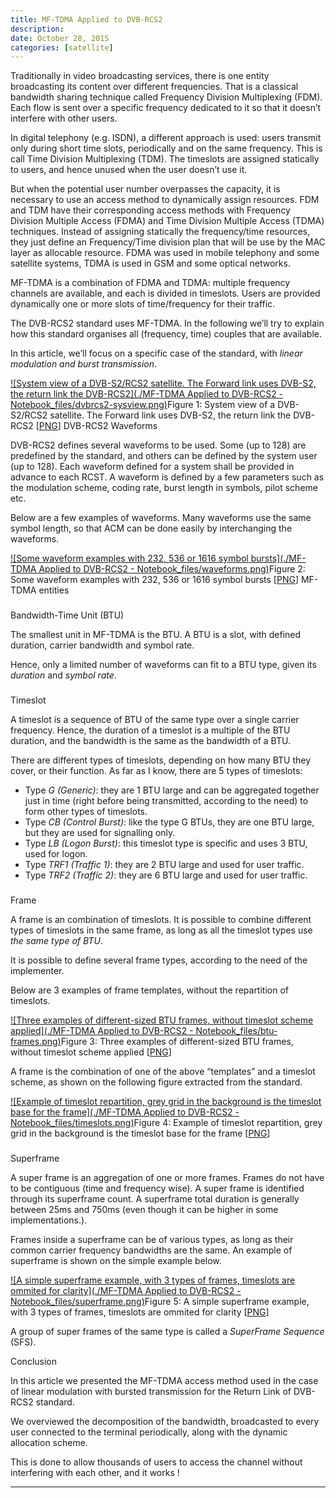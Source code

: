 ```yaml
---
title: MF-TDMA Applied to DVB-RCS2
description: 
date: October 28, 2015
categories: [satellite]
---
```





Traditionally in video broadcasting services, there is one entity broadcasting its content over different frequencies. That is a classical bandwidth sharing technique called Frequency Division Multiplexing (FDM). Each flow is sent over a specific frequency dedicated to it so that it doesn’t interfere with other users. 
  

In digital telephony (e.g. ISDN), a different approach is used: users transmit only during short time slots, periodically and on the same frequency. This is call Time Division Multiplexing (TDM). The timeslots are assigned statically to users, and hence unused when the user doesn’t use it.

But when the potential user number overpasses the capacity, it is necessary to use an access method to dynamically assign resources.
FDM and TDM have their corresponding access methods with Frequency Division Multiple Access (FDMA) and Time Division Multiple Access (TDMA) techniques. Instead of assigning statically the frequency/time resources, they just define an Frequency/Time division plan that will be use by the MAC layer as allocable resource. FDMA was used in mobile telephony and some satellite systems, TDMA is used in GSM and some optical networks.
  

MF-TDMA is a combination of FDMA and TDMA: multiple frequency channels are available, and each is divided in timeslots. Users are provided dynamically one or more slots of time/frequency for their traffic. 

The DVB-RCS2 standard uses MF-TDMA. In the following we’ll try to explain how this standard organises all (frequency, time) couples that are available.
  

In this article, we’ll focus on a specific case of the standard, with *linear modulation and burst transmission*.

[![System view of a DVB-S2/RCS2 satellite. The Forward link uses DVB-S2, the return link the DVB-RCS2](./MF-TDMA Applied to DVB-RCS2 - Notebook_files/dvbrcs2-sysview.png)](https://web.archive.org/web/20180904010733/http://couble.ovh/figures/dvbrcs2-sysview.png)Figure 1: System view of a DVB-S2/RCS2 satellite. The Forward link uses DVB-S2, the return link the DVB-RCS2 [[PNG](https://web.archive.org/web/20180904010733/http://couble.ovh/figures/dvbrcs2-sysview.png)]
 DVB-RCS2 Waveforms

DVB-RCS2 defines several waveforms to be used. Some (up to 128) are predefined by the standard, and others can be defined by the system user (up to 128). Each waveform defined for a system shall be provided in advance to each RCST.
A waveform is defined by a few parameters such as the modulation scheme, coding rate, burst length in symbols, pilot scheme etc.

Below are a few examples of waveforms. Many waveforms use the same symbol length, so that ACM can be done easily by interchanging the waveforms.

[![Some waveform examples with 232, 536 or 1616 symbol bursts](./MF-TDMA Applied to DVB-RCS2 - Notebook_files/waveforms.png)](https://web.archive.org/web/20180904010733/http://couble.ovh/figures/waveforms.png)Figure 2: Some waveform examples with 232, 536 or 1616 symbol bursts [[PNG](https://web.archive.org/web/20180904010733/http://couble.ovh/figures/waveforms.png)]
 MF-TDMA entities

### 
 Bandwidth-Time Unit (BTU)

The smallest unit in MF-TDMA is the BTU. A BTU is a slot, with defined duration, carrier bandwidth and symbol rate. 
  

Hence, only a limited number of waveforms can fit to a BTU type, given its *duration* and *symbol rate*.

### 
 Timeslot

A timeslot is a sequence of BTU of the same type over a single carrier frequency. Hence, the duration of a timeslot is a multiple of the BTU duration, and the bandwidth is the same as the bandwidth of a BTU.

There are different types of timeslots, depending on how many BTU they cover, or their function. As far as I know, there are 5 types of timeslots:

* Type *G (Generic)*: they are 1 BTU large and can be aggregated together just in time (right before being transmitted, according to the need) to form other types of timeslots.
* Type *CB (Control Burst)*: like the type G BTUs, they are one BTU large, but they are used for signalling only.
* Type *LB (Logon Burst)*: this timeslot type is specific and uses 3 BTU, used for logon.
* Type *TRF1 (Traffic 1)*: they are 2 BTU large and used for user traffic.
* Type *TRF2 (Traffic 2)*: they are 6 BTU large and used for user traffic.

### 
 Frame

A frame is an combination of timeslots. It is possible to combine different types of timeslots in the same frame, as long as all the timeslot types use *the same type of BTU*.
  

It is possible to define several frame types, according to the need of the implementer.

Below are 3 examples of frame templates, without the repartition of timeslots.

[![Three examples of different-sized BTU frames, without timeslot scheme applied](./MF-TDMA Applied to DVB-RCS2 - Notebook_files/btu-frames.png)](https://web.archive.org/web/20180904010733/http://couble.ovh/figures/btu-frames.png)Figure 3: Three examples of different-sized BTU frames, without timeslot scheme applied [[PNG](https://web.archive.org/web/20180904010733/http://couble.ovh/figures/btu-frames.png)]

A frame is the combination of one of the above “templates” and a timeslot scheme, as shown on the following figure extracted from the standard.

[![Example of timeslot repartition, grey grid in the background is the timeslot base for the frame](./MF-TDMA Applied to DVB-RCS2 - Notebook_files/timeslots.png)](https://web.archive.org/web/20180904010733/http://couble.ovh/figures/timeslots.png)Figure 4: Example of timeslot repartition, grey grid in the background is the timeslot base for the frame [[PNG](https://web.archive.org/web/20180904010733/http://couble.ovh/figures/timeslots.png)]
### 
 Superframe

A super frame is an aggregation of one or more frames. Frames do not have to be contiguous (time and frequency wise). A super frame is identified through its superframe count. A superframe total duration is generally between 25ms and 750ms (even though it can be higher in some implementations.).
  

Frames inside a superframe can be of various types, as long as their common carrier frequency bandwidths are the same. An example of superframe is shown on the simple example below.

[![A simple superframe example, with 3 types of frames, timeslots are ommited for clarity](./MF-TDMA Applied to DVB-RCS2 - Notebook_files/superframe.png)](https://web.archive.org/web/20180904010733/http://couble.ovh/figures/superframe.png)Figure 5: A simple superframe example, with 3 types of frames, timeslots are ommited for clarity [[PNG](https://web.archive.org/web/20180904010733/http://couble.ovh/figures/superframe.png)]

A group of super frames of the same type is called a *SuperFrame Sequence* (SFS). 

 Conclusion

In this article we presented the MF-TDMA access method used in the case of linear modulation with bursted transmission for the Return Link of DVB-RCS2 standard.
  

We overviewed the decomposition of the bandwidth, broadcasted to every user connected to the terminal periodically, along with the dynamic allocation scheme. 
  

This is done to allow thousands of users to access the channel without interfering with each other, and it works !

---